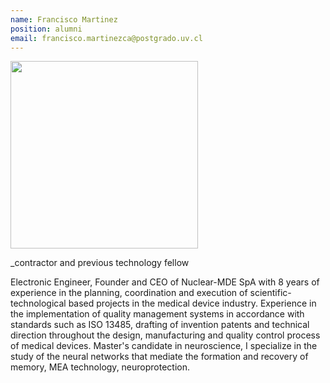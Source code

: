 ```yaml
---
name: Francisco Martinez
position: alumni
email: francisco.martinezca@postgrado.uv.cl
---
```


<img width="300" src="{{site.baseurl}}/images/people/{{page.avatar}}" data-action="zoom">

_contractor and previous technology fellow<br>

Electronic Engineer, Founder and CEO of Nuclear-MDE SpA with 8 years of experience in the planning, coordination and execution of scientific-technological based projects in the medical device industry. Experience in the implementation of quality management systems in accordance with standards such as ISO 13485, drafting of invention patents and technical direction throughout the design, manufacturing and quality control process of medical devices. Master's candidate in neuroscience, I specialize in the study of the neural networks that mediate the formation and recovery of memory, MEA technology, neuroprotection.